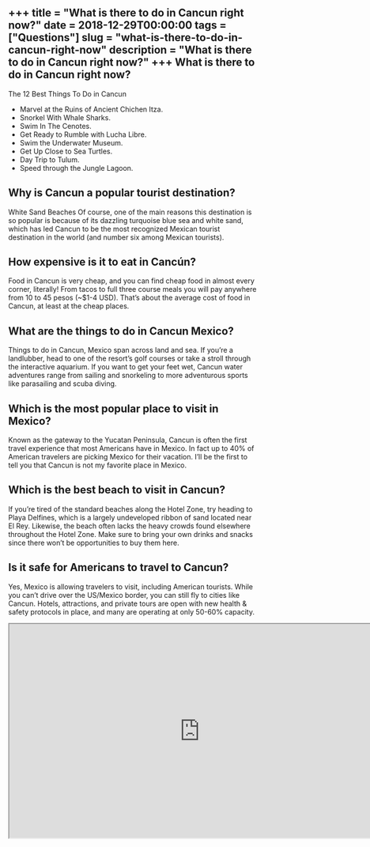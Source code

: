 +++
title = "What is there to do in Cancun right now?"
date = 2018-12-29T00:00:00
tags = ["Questions"]
slug = "what-is-there-to-do-in-cancun-right-now"
description = "What is there to do in Cancun right now?"
+++
What is there to do in Cancun right now?
----------------------------------------

The 12 Best Things To Do in Cancun

- Marvel at the Ruins of Ancient Chichen Itza.
- Snorkel With Whale Sharks.
- Swim In The Cenotes.
- Get Ready to Rumble with Lucha Libre.
- Swim the Underwater Museum.
- Get Up Close to Sea Turtles.
- Day Trip to Tulum.
- Speed through the Jungle Lagoon.

Why is Cancun a popular tourist destination?
--------------------------------------------

White Sand Beaches Of course, one of the main reasons this destination is so popular is because of its dazzling turquoise blue sea and white sand, which has led Cancun to be the most recognized Mexican tourist destination in the world (and number six among Mexican tourists).

How expensive is it to eat in Cancún?
-------------------------------------

Food in Cancun is very cheap, and you can find cheap food in almost every corner, literally! From tacos to full three course meals you will pay anywhere from 10 to 45 pesos (~$1-4 USD). That’s about the average cost of food in Cancun, at least at the cheap places.

What are the things to do in Cancun Mexico?
-------------------------------------------

Things to do in Cancun, Mexico span across land and sea. If you’re a landlubber, head to one of the resort’s golf courses or take a stroll through the interactive aquarium. If you want to get your feet wet, Cancun water adventures range from sailing and snorkeling to more adventurous sports like parasailing and scuba diving.

Which is the most popular place to visit in Mexico?
---------------------------------------------------

Known as the gateway to the Yucatan Peninsula, Cancun is often the first travel experience that most Americans have in Mexico. In fact up to 40% of American travelers are picking Mexico for their vacation. I’ll be the first to tell you that Cancun is not my favorite place in Mexico.

Which is the best beach to visit in Cancun?
-------------------------------------------

If you’re tired of the standard beaches along the Hotel Zone, try heading to Playa Delfines, which is a largely undeveloped ribbon of sand located near El Rey. Likewise, the beach often lacks the heavy crowds found elsewhere throughout the Hotel Zone. Make sure to bring your own drinks and snacks since there won’t be opportunities to buy them here.

Is it safe for Americans to travel to Cancun?
---------------------------------------------

Yes, Mexico is allowing travelers to visit, including American tourists. While you can’t drive over the US/Mexico border, you can still fly to cities like Cancun. Hotels, attractions, and private tours are open with new health &amp; safety protocols in place, and many are operating at only 50-60% capacity.

<iframe allow="accelerometer; autoplay; clipboard-write; encrypted-media; gyroscope; picture-in-picture" allowfullscreen="" class="__youtube_prefs__  epyt-is-override  no-lazyload" data-no-lazy="1" data-origheight="433" data-origwidth="770" data-skipgform_ajax_framebjll="" height="433" id="_ytid_45007" loading="lazy" src="https://www.youtube.com/embed/Iby0vDOBUPk?enablejsapi=1&autoplay=0&cc_load_policy=0&cc_lang_pref=&iv_load_policy=1&loop=0&modestbranding=0&rel=1&fs=1&playsinline=0&autohide=2&theme=dark&color=red&controls=1&" title="YouTube player" width="770"></iframe>